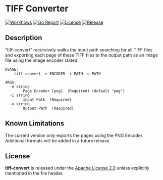 # TIFF Converter

[![Workflows](https://github.com/wintermi/tiff-convert/workflows/Go/badge.svg)](https://github.com/wintermi/tiff-convert/actions/workflows/go.yml)
[![Go Report](https://goreportcard.com/badge/github.com/wintermi/tiff-convert)](https://goreportcard.com/report/github.com/wintermi/tiff-convert)
[![License](https://img.shields.io/github/license/wintermi/tiff-convert.svg)](https://github.com/wintermi/tiff-convert/blob/main/LICENSE)
[![Release](https://img.shields.io/github/v/release/wintermi/tiff-convert?include_prereleases)](https://github.com/wintermi/tiff-convert/releases)


## Description

"tiff-convert" recursively walks the input path searching for all TIFF files and exporting each page of these TIFF files to the output path as an image file using the image encoder stated.

```
USAGE:
    tiff-convert -e ENCODER -i PATH -o PATH

ARGS:
  -e string
    	Page Encoder [png]  (Required) (default "png")
  -i string
    	Input Path  (Required)
  -o string
    	Output Path  (Required)
```

## Known Limitations

The current version only exports the pages using the PNG Encoder.  Additional formats will be added in a future release.


## License

**tiff-convert** is released under the [Apache License 2.0](https://github.com/wintermi/tiff-convert/blob/main/LICENSE) unless explicitly mentioned in the file header.
